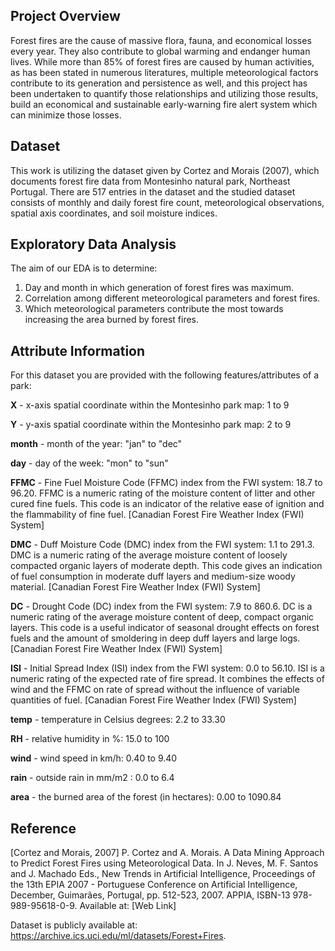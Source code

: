## Project Overview

Forest fires are the cause of massive flora, fauna, and economical losses every year. They also contribute to global warming and endanger human lives. While more than 85% of forest fires are caused by human activities, as has been stated in numerous literatures, multiple meteorological factors contribute to its generation and persistence as well, and this project has been undertaken to quantify those relationships and utilizing those results, build an economical and sustainable early-warning fire alert system which can minimize those losses.

## Dataset

This work is utilizing the dataset given by Cortez and Morais (2007), which documents forest fire data from Montesinho natural park, Northeast Portugal. There are 517 entries in the dataset and the studied dataset consists of monthly and daily forest fire count, meteorological observations, spatial axis coordinates, and soil moisture indices.

## Exploratory Data Analysis  

The aim of our EDA is to determine:

1. Day and month in which generation of forest fires was maximum.
2. Correlation among different meteorological parameters and forest fires.
3. Which meteorological parameters contribute the most towards increasing the area burned by forest fires.


## Attribute Information
For this dataset you are provided with the following features/attributes of a park:

**X** - x-axis spatial coordinate within the Montesinho park map: 1 to 9

**Y** - y-axis spatial coordinate within the Montesinho park map: 2 to 9

**month** - month of the year: "jan" to "dec"

**day** - day of the week: "mon" to "sun"

**FFMC** - Fine Fuel Moisture Code (FFMC) index from the FWI system: 18.7 to 96.20. FFMC is a numeric rating of the moisture content of litter and other cured fine fuels. This code is an indicator of the relative ease of ignition and the flammability of fine fuel. [Canadian Forest Fire Weather Index (FWI) System]

**DMC** - Duff Moisture Code (DMC) index from the FWI system: 1.1 to 291.3. DMC is a numeric rating of the average moisture content of loosely compacted organic layers of moderate depth. This code gives an indication of fuel consumption in moderate duff layers and medium-size woody material. [Canadian Forest Fire Weather Index (FWI) System]

**DC** - Drought Code (DC) index from the FWI system: 7.9 to 860.6. DC is a numeric rating of the average moisture content of deep, compact organic layers. This code is a useful indicator of seasonal drought effects on forest fuels and the amount of smoldering in deep duff layers and large logs. [Canadian Forest Fire Weather Index (FWI) System]

**ISI** - Initial Spread Index (ISI) index from the FWI system: 0.0 to 56.10. ISI is a numeric rating of the expected rate of fire spread. It combines the effects of wind and the FFMC on rate of spread without the influence of variable quantities of fuel. [Canadian Forest Fire Weather Index (FWI) System]

**temp** - temperature in Celsius degrees: 2.2 to 33.30

**RH** - relative humidity in %: 15.0 to 100

**wind** - wind speed in km/h: 0.40 to 9.40

**rain** - outside rain in mm/m2 : 0.0 to 6.4

**area** - the burned area of the forest (in hectares): 0.00 to 1090.84

## Reference

[Cortez and Morais, 2007] P. Cortez and A. Morais. A Data Mining Approach to Predict Forest Fires using Meteorological Data. In J. Neves, M. F. Santos and J. Machado Eds., New Trends in Artificial Intelligence, Proceedings of the 13th EPIA 2007 - Portuguese Conference on Artificial Intelligence, December, Guimarães, Portugal, pp. 512-523, 2007. APPIA, ISBN-13 978-989-95618-0-9. Available at: [Web Link]

Dataset is publicly available at: <https://archive.ics.uci.edu/ml/datasets/Forest+Fires>.
